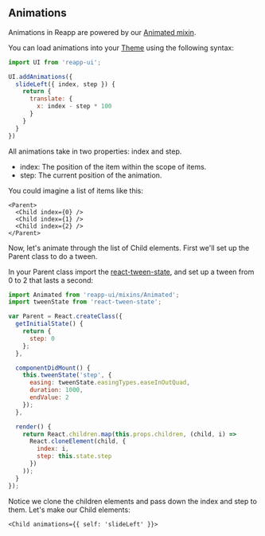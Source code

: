 ## Animations

Animations in Reapp are powered by our [Animated mixin](https://github.com/reapp/reapp-ui/blob/master/mixins/Animated.js).

You can load animations into your [Theme](https://reapp.io/themes.html) using the following
syntax:

```js
import UI from 'reapp-ui';

UI.addAnimations({
  slideLeft({ index, step }) {
    return {
      translate: {
        x: index - step * 100
      }
    }
  }
})
```

All animations take in two properties: index and step.

- index: The position of the item within the scope of items.
- step: The current position of the animation.

You could imagine a list of items like this:

```
<Parent>
  <Child index={0} />
  <Child index={1} />
  <Child index={2} />
</Parent>
```

Now, let's animate through the list of Child elements. First we'll set up
the Parent class to do a tween.

In your Parent class import the [react-tween-state](https://github.com/chenglou/react-tween-state),
and set up a tween from 0 to 2 that lasts a second:

```js
import Animated from 'reapp-ui/mixins/Animated';
import tweenState from 'react-tween-state';

var Parent = React.createClass({
  getInitialState() {
    return {
      step: 0
    };
  },

  componentDidMount() {
    this.tweenState('step', {
      easing: tweenState.easingTypes.easeInOutQuad,
      duration: 1000,
      endValue: 2
    });
  },

  render() {
    return React.children.map(this.props.children, (child, i) =>
      React.cloneElement(child, {
        index: i,
        step: this.state.step
      })
    ));
  }
});
```

Notice we clone the children elements and pass down the index and step to them.
Let's make our Child elements:

```
<Child animations={{ self: 'slideLeft' }}>
```

